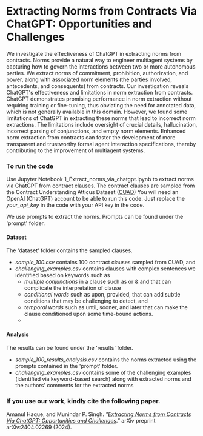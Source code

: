 # Extracting Norms from Contracts Via ChatGPT: Opportunities and Challenges

We investigate the effectiveness of ChatGPT in extracting norms from contracts. Norms provide a natural way to engineer multiagent systems by capturing how to govern the interactions between two or more autonomous parties. We extract norms of commitment, prohibition, authorization, and power, along with associated norm elements (the parties involved, antecedents, and consequents) from contracts. Our investigation reveals ChatGPT's effectiveness and limitations in norm extraction from contracts. ChatGPT demonstrates promising performance in norm extraction without requiring training or fine-tuning, thus obviating the need for annotated data, which is not generally available in this domain. However, we found some limitations of ChatGPT in extracting these norms that lead to incorrect norm extractions. The limitations include oversight of crucial details, hallucination, incorrect parsing of conjunctions, and empty norm elements. Enhanced norm extraction from contracts can foster the development of more transparent and trustworthy formal agent interaction specifications, thereby contributing to the improvement of multiagent systems.

### To run the code

Use Jupyter Notebook 1_Extract_norms_via_chatgpt.ipynb to extract norms via ChatGPT from contract clauses. The contract clauses are sampled from the Contract Understanding Atticus Dataset \([CUAD](https://www.atticusprojectai.org/cuad)\)
You will need an OpenAI (ChatGPT) account to be able to run this code. Just replace the _your_api_key_ in the code with your API key in the code.

We use prompts to extract the norms. Prompts can be found under the 'prompt' folder.

#### Dataset

The 'dataset' folder contains the sampled clauses. 
- _sample_100.csv_ contains 100 contract clauses sampled from CUAD, and
- _challenging_examples.csv_ contains clauses with complex sentences we identified based on keywords such as
    - _multiple conjunctions_ in a clause such as or \& and that can complicate the interpretation of clause
    - _conditional words_ such as upon, provided, that can add subtle conditions that may be challenging to detect, and
    - _temporal words_ such as until, sooner, and later that can make the clause conditioned upon some time-bound actions.
    - 

#### Analysis

The results can be found under the 'results' folder.  
- _sample_100_results_analysis.csv_ contains the norms extracted using the prompts contained in the 'prompt' folder.
- _challenging_examples.csv_ contains some of the challenging examples (identified via keyword-based search) along with extracted norms and the authors' comments for the extracted norms

### If you use our work, kindly cite the following paper.

Amanul Haque, and Munindar P. Singh. *"[Extracting Norms from Contracts Via ChatGPT: Opportunities and Challenges](https://arxiv.org/abs/2404.02269)."* arXiv preprint arXiv:2404.02269 (2024).
